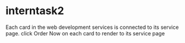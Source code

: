 # interntask2
Each card in the web development services 
is connected to its service page.
click Order Now on each card 
to render to its service page


